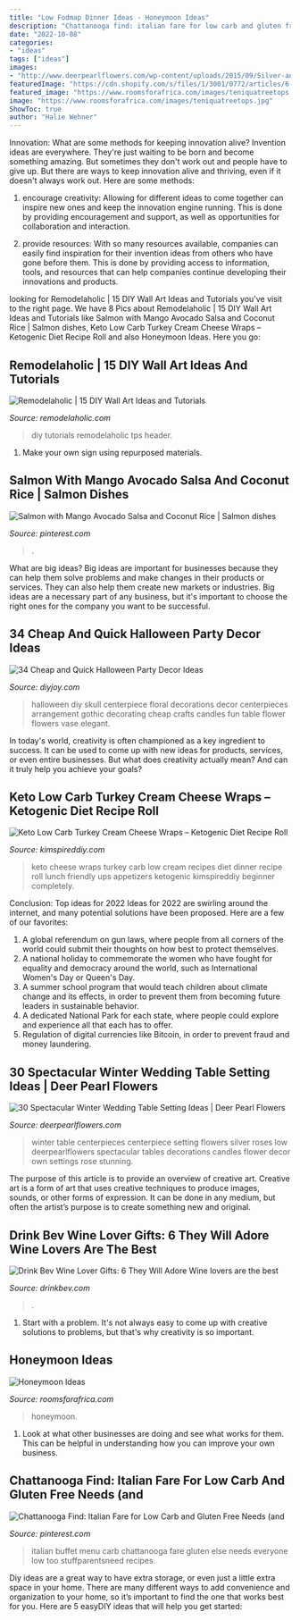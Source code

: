 ```yaml
---
title: "Low Fodmap Dinner Ideas - Honeymoon Ideas"
description: "Chattanooga find: italian fare for low carb and gluten free needs (and"
date: "2022-10-08"
categories:
- "ideas"
tags: ["ideas"]
images:
- "http://www.deerpearlflowers.com/wp-content/uploads/2015/09/Silver-and-white-flowers-winter-table-setting-ideas.jpg"
featuredImage: "https://cdn.shopify.com/s/files/1/3001/0772/articles/6-wine-lover-gifts-they-will-adore-124422_1200x1200.jpg?v=1618094905"
featured_image: "https://www.roomsforafrica.com/images/teniquatreetops.jpg"
image: "https://www.roomsforafrica.com/images/teniquatreetops.jpg"
ShowToc: true
author: "Halie Wehner"
---
```



Innovation: What are some methods for keeping innovation alive?
Invention ideas are everywhere. They're just waiting to be born and become something amazing. But sometimes they don't work out and people have to give up. But there are ways to keep innovation alive and thriving, even if it doesn't always work out. Here are some methods:
1. encourage creativity: Allowing for different ideas to come together can inspire new ones and keep the innovation engine running. This is done by providing encouragement and support, as well as opportunities for collaboration and interaction.

2. provide resources: With so many resources available, companies can easily find inspiration for their invention ideas from others who have gone before them. This is done by providing access to information, tools, and resources that can help companies continue developing their innovations and products.


	

		
looking for Remodelaholic | 15 DIY Wall Art Ideas and Tutorials you've visit to the right page. We have 8 Pics about Remodelaholic | 15 DIY Wall Art Ideas and Tutorials like Salmon with Mango Avocado Salsa and Coconut Rice | Salmon dishes, Keto Low Carb Turkey Cream Cheese Wraps – Ketogenic Diet Recipe Roll and also Honeymoon Ideas. Here you go:
		
    
## Remodelaholic | 15 DIY Wall Art Ideas And Tutorials

<img loading=lazy src="https://www.remodelaholic.com/wp-content/uploads/2015/11/15-DIY-Wall-Art-Ideas-560x800.jpg" onerror="this.onerror=null;this.src='https://tse3.mm.bing.net/th?id=OIP.eUC_SlAHhMwAzkMk524V9gHaKl&amp;pid=15.1';" alt="Remodelaholic | 15 DIY Wall Art Ideas and Tutorials">

_Source: remodelaholic.com_

>diy tutorials remodelaholic tps header. 

	

1. Make your own sign using repurposed materials.

    
## Salmon With Mango Avocado Salsa And Coconut Rice | Salmon Dishes

<img loading=lazy src="https://i.pinimg.com/736x/fa/22/c8/fa22c8bc7af0c55684fd8d0d9fc905a6.jpg" onerror="this.onerror=null;this.src='https://tse4.mm.bing.net/th?id=OIP.5TtfeTHLwNq0-3R_HRqZPQHaLH&amp;pid=15.1';" alt="Salmon with Mango Avocado Salsa and Coconut Rice | Salmon dishes">

_Source: pinterest.com_

>. 

	

What are big ideas?
Big ideas are important for businesses because they can help them solve problems and make changes in their products or services. They can also help them create new markets or industries. Big ideas are a necessary part of any business, but it's important to choose the right ones for the company you want to be successful.

    
## 34 Cheap And Quick Halloween Party Decor Ideas

<img loading=lazy src="http://diyjoy.com/wp-content/uploads/2016/09/DIY-Floral-Skull-Centerpiece.jpg" onerror="this.onerror=null;this.src='https://tse3.mm.bing.net/th?id=OIP.E9ETPHjHhYI1VijAaTHLHgHaLH&amp;pid=15.1';" alt="34 Cheap and Quick Halloween Party Decor Ideas">

_Source: diyjoy.com_

>halloween diy skull centerpiece floral decorations decor centerpieces arrangement gothic decorating cheap crafts candles fun table flower flowers vase elegant. 

	

In today's world, creativity is often championed as a key ingredient to success. It can be used to come up with new ideas for products, services, or even entire businesses. But what does creativity actually mean? And can it truly help you achieve your goals?

    
## Keto Low Carb Turkey Cream Cheese Wraps – Ketogenic Diet Recipe Roll

<img loading=lazy src="https://kimspireddiy.com/wp-content/uploads/2020/08/keto-turkey-cream-cheese-wraps-1-1.jpg" onerror="this.onerror=null;this.src='https://tse2.mm.bing.net/th?id=OIP.HhoNLrCuIxkVR_wogDxoqQHaLH&amp;pid=15.1';" alt="Keto Low Carb Turkey Cream Cheese Wraps – Ketogenic Diet Recipe Roll">

_Source: kimspireddiy.com_

>keto cheese wraps turkey carb low cream recipes diet dinner recipe roll lunch friendly ups appetizers ketogenic kimspireddiy beginner completely. 

	

Conclusion: Top ideas for 2022
Ideas for 2022 are swirling around the internet, and many potential solutions have been proposed. Here are a few of our favorites: 
1. A global referendum on gun laws, where people from all corners of the world could submit their thoughts on how best to protect themselves. 
2. A national holiday to commemorate the women who have fought for equality and democracy around the world, such as International Women's Day or Queen's Day. 
3. A summer school program that would teach children about climate change and its effects, in order to prevent them from becoming future leaders in sustainable behavior. 
4. A dedicated National Park for each state, where people could explore and experience all that each has to offer. 
5. Regulation of digital currencies like Bitcoin, in order to prevent fraud and money laundering.

    
## 30 Spectacular Winter Wedding Table Setting Ideas | Deer Pearl Flowers

<img loading=lazy src="http://www.deerpearlflowers.com/wp-content/uploads/2015/09/Silver-and-white-flowers-winter-table-setting-ideas.jpg" onerror="this.onerror=null;this.src='https://tse3.mm.bing.net/th?id=OIP.ZjwxeaFEuiAe0d05gOBYTAHaLK&amp;pid=15.1';" alt="30 Spectacular Winter Wedding Table Setting Ideas | Deer Pearl Flowers">

_Source: deerpearlflowers.com_

>winter table centerpieces centerpiece setting flowers silver roses low deerpearlflowers spectacular tables decorations candles flower decor own settings rose stunning. 

	

The purpose of this article is to provide an overview of creative art.
Creative art is a form of art that uses creative techniques to produce images, sounds, or other forms of expression. It can be done in any medium, but often the artist’s purpose is to create something new and original.

    
## Drink Bev Wine Lover Gifts: 6 They Will Adore Wine Lovers Are The Best

<img loading=lazy src="https://cdn.shopify.com/s/files/1/3001/0772/articles/6-wine-lover-gifts-they-will-adore-124422_1200x1200.jpg?v=1618094905" onerror="this.onerror=null;this.src='https://tse2.mm.bing.net/th?id=OIP.04axdIB38LFO8XshqHYmGgHaE8&amp;pid=15.1';" alt="Drink Bev Wine Lover Gifts: 6 They Will Adore Wine lovers are the best">

_Source: drinkbev.com_

>. 

	

1. Start with a problem. It's not always easy to come up with creative solutions to problems, but that's why creativity is so important.

    
## Honeymoon Ideas

<img loading=lazy src="https://www.roomsforafrica.com/images/teniquatreetops.jpg" onerror="this.onerror=null;this.src='https://tse3.mm.bing.net/th?id=OIP.y0OVeJ3DMd4YDTx8dmQgrAHaFj&amp;pid=15.1';" alt="Honeymoon Ideas">

_Source: roomsforafrica.com_

>honeymoon. 

	

1. Look at what other businesses are doing and see what works for them. This can be helpful in understanding how you can improve your own business. 

    
## Chattanooga Find: Italian Fare For Low Carb And Gluten Free Needs (and

<img loading=lazy src="https://i.pinimg.com/736x/77/88/b2/7788b294e2759e278412e7221dc830f5.jpg" onerror="this.onerror=null;this.src='https://tse3.mm.bing.net/th?id=OIP.MWeFip1ESrsAc1wXzGUg7gHaLF&amp;pid=15.1';" alt="Chattanooga Find: Italian Fare for Low Carb and Gluten Free Needs (and">

_Source: pinterest.com_

>italian buffet menu carb chattanooga fare gluten else needs everyone low too stuffparentsneed recipes. 

	

Diy ideas are a great way to have extra storage, or even just a little extra space in your home. There are many different ways to add convenience and organization to your home, so it’s important to find the one that works best for you. Here are 5 easyDIY ideas that will help you get started: 

